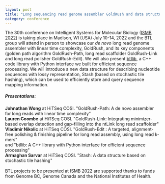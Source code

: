 ```yaml
---  
layout: post  
title: "Long sequencing read genome assembler GoldRush and data structure Stash accepted for oral presentations at ISMB 2022"  
category: conference  
---  
```


The 30th conference on Intelligent Systems for Molecular Biology ([ISMB 2022](https://www.iscb.org/ismb2022)) is taking place in Madison, WI (USA) July 10-14, 2022 and the BTL group will attend in person to showcase our <i>de novo</i> long read genome assembler with linear time complexity, GoldRush, and its key components (golden path algorithm GoldRush-Path, long read scaffolder GoldRush-Link and long read polisher GoldRush-Edit). We will also present [btllib]( https://www.github.com/bcgsc/btllib), a C++ code library with Python interface we built for efficient sequence processing. We will introduce a new data structure for describing nucleotide sequences with lossy representation, Stash (based on stochastic tile hashing), which can be used to efficiently store and query sequence mapping information.

##### Presentations:
<strong>Johnathan Wong</strong> at HiTSeq COSI. "GoldRush-Path: A de novo assembler for long reads with linear time complexity”
<br>
<strong>Lauren Coombe</strong> at HiTSeq COSI. "GoldRush-Link: Integrating minimizer-based overlap detection and gap-filling into the ntLink long read scaffolder"
<br>
<strong>Vladimir Nikolic</strong> at HiTSeq COSI. "GoldRush-Edit : A targeted, alignment-free polishing & finishing pipeline for long read assembly, using long read k-mers"
<br>
and "btllib: A C++ library with Python interface for efficient sequence processing"
<br>
<strong>Armaghan Sarvar</strong> at HiTSeq COSI. "Stash: A data structure based on stochastic tile hashing"
<br>
<br>
BTL projects to be presented at ISMB 2022 are supported thanks to funds from Genome BC, Genome Canada and the National Institutes of Health.
